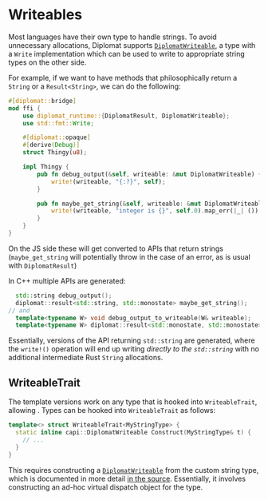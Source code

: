 # Writeables

Most languages have their own type to handle strings. To avoid unnecessary allocations, Diplomat supports [`DiplomatWriteable`](https://docs.rs/diplomat-runtime/0.2.0/diplomat_runtime/struct.DiplomatWriteable.html), a type with a `Write` implementation which can be used to write to appropriate string types on the other side.

For example, if we want to have methods that philosophically return a `String` or a `Result<String>`, we can do the following:

```rust
#[diplomat::bridge]
mod ffi {
    use diplomat_runtime::{DiplomatResult, DiplomatWriteable};
    use std::fmt::Write;

    #[diplomat::opaque]
    #[derive(Debug)]
    struct Thingy(u8);

    impl Thingy {
        pub fn debug_output(&self, writeable: &mut DiplomatWriteable) {
            write!(writeable, "{:?}", self);
        }

        pub fn maybe_get_string(&self, writeable: &mut DiplomatWriteable) -> DiplomatResult<(), ()> {
            write!(writeable, "integer is {}", self.0).map_err(|_| ()).into()
        }
    }
}
```

On the JS side these will get converted to APIs that return strings (`maybe_get_string` will potentially throw in the case of an error, as is usual with `DiplomatResult`)

In C++ multiple APIs are generated: 

```cpp
  std::string debug_output();
  diplomat::result<std::string, std::monostate> maybe_get_string();
// and
  template<typename W> void debug_output_to_writeable(W& writeable);
  template<typename W> diplomat::result<std::monostate, std::monostate> maybe_get_string_to_writeable(W& writeable);
```

Essentially, versions of the API returning `std::string` are generated, where the `write!()` operation will end up writing _directly to the `std::string`_ with no additional intermediate Rust `String` allocations.

## WriteableTrait

The template versions work on any type that is hooked into `WriteableTrait`, allowing . Types can be hooked into `WriteableTrait` as follows:

```cpp
template<> struct WriteableTrait<MyStringType> {
  static inline capi::DiplomatWriteable Construct(MyStringType& t) {
    // ...
  }
}
```

This requires constructing a [`DiplomatWriteable`](https://docs.rs/diplomat-runtime/0.2.0/diplomat_runtime/struct.DiplomatWriteable.html) from the custom string type, which is documented in more detail [in the source](https://github.com/rust-diplomat/diplomat/blob/38cffa9bc2ef21d0aba89ed7d76236de4153248a/runtime/src/writeable.rs#L6-L62). Essentially, it involves constructing an ad-hoc virtual dispatch object for the type.
